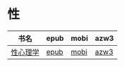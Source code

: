 # 性

| 书名 | epub | mobi | azw3 |
| --- | --- | --- | --- |
| [性心理学](http://ct.dalanmei.com/f/31084289-571913563-f449b6) | [epub](http://ct.dalanmei.com/f/31084289-571913563-f449b6) | [mobi](http://ct.dalanmei.com/f/31084289-571556425-487fe0) | [azw3](http://ct.dalanmei.com/f/31084289-572073462-71cde0) |
